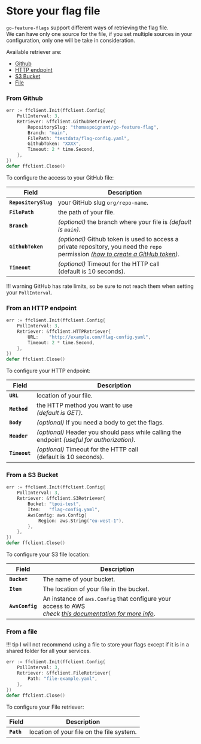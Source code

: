 # Store your flag file
`go-feature-flags` support different ways of retrieving the flag file.  
We can have only one source for the file, if you set multiple sources in your configuration, only one will be take in
consideration.

Available retriever are:

- [Github](#from-github)
- [HTTP endpoint](#from-an-http-endpoint)
- [S3 Bucket](#from-a-s3-bucket)
- [File](#from-a-file)

### From Github

```go
err := ffclient.Init(ffclient.Config{
    PollInterval: 3,
    Retriever: &ffclient.GithubRetriever{
        RepositorySlug: "thomaspoignant/go-feature-flag",
        Branch: "main",
        FilePath: "testdata/flag-config.yaml",
        GithubToken: "XXXX",
        Timeout: 2 * time.Second,
    },
})
defer ffclient.Close()
```
To configure the access to your GitHub file:

| Field | Description |
|---|---|
|**`RepositorySlug`**| your GitHub slug `org/repo-name`.|
|**`FilePath`**| the path of your file.|
|**`Branch`**| *(optional)* the branch where your file is *(default is `main`)*.|
|**`GithubToken`**| *(optional)* Github token is used to access a private repository, you need the `repo` permission *([how to create a GitHub token](https://docs.github.com/en/free-pro-team@latest/github/authenticating-to-github/creating-a-personal-access-token))*.|
|**`Timeout`**| *(optional)* Timeout for the HTTP call <br>(default is 10 seconds).|

!!! warning
    GitHub has rate limits, so be sure to not reach them when setting your `PollInterval`.

### From an HTTP endpoint

```go
err := ffclient.Init(ffclient.Config{
    PollInterval: 3,
    Retriever: &ffclient.HTTPRetriever{
        URL:    "http://example.com/flag-config.yaml",
        Timeout: 2 * time.Second,
    },
})
defer ffclient.Close()
```

To configure your HTTP endpoint:

| Field | Description |
|---|---|
|**`URL`**| location of your file.|
|**`Method`**| the HTTP method you want to use <br>*(default is GET)*.|
|**`Body`**| *(optional)* If you need a body to get the flags.|
|**`Header`**| *(optional)* Header you should pass while calling the endpoint *(useful for authorization)*.|
|**`Timeout`**| *(optional)* Timeout for the HTTP call <br>(default is 10 seconds).|

### From a S3 Bucket

```go
err := ffclient.Init(ffclient.Config{
    PollInterval: 3,
    Retriever: &ffclient.S3Retriever{
        Bucket: "tpoi-test",
        Item:   "flag-config.yaml",
        AwsConfig: aws.Config{
            Region: aws.String("eu-west-1"),
        },
    },
})
defer ffclient.Close()
```

To configure your S3 file location:

| Field | Description |
|---|---|
|**`Bucket`**| The name of your bucket.|
|**`Item`**| The location of your file in the bucket.|
|**`AwsConfig`**| An instance of `aws.Config` that configure your access to AWS <br>*check [this documentation for more info](https://docs.aws.amazon.com/sdk-for-go/v1/developer-guide/configuring-sdk.html)*.|

### From a file
!!! tip
    I will not recommend using a file to store your flags except if it is in a shared folder for all your services.

```go
err := ffclient.Init(ffclient.Config{
    PollInterval: 3,
    Retriever: &ffclient.FileRetriever{
        Path: "file-example.yaml",
    },
})
defer ffclient.Close()
```

To configure your File retriever:

| Field | Description |
|---|---|
|**`Path`**| location of your file on the file system.|



